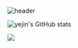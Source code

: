 <!-- Title -->
<!--
<h1 align="center" title="...and I'm happy to see you here :)">👋 𝙷𝚎𝚕𝚕𝚘! 𝙸'𝚖 Yejin Oh</h1>
-->

![header](https://capsule-render.vercel.app/api?type=Cylinder&color=random&height=100&section=header&text=👋&nbsp;𝙷𝚎𝚕𝚕𝚘!&nbsp;𝙸'𝚖&nbsp;Yejin&nbsp;Oh&fontColor=E5FFDD)

![yejin's GitHub stats](https://github-readme-stats.vercel.app/api?username=yejin5&show_icons=true&theme=radical)

<a href="https://github.com/yejin5"><img align="center" src="https://github-readme-stats.vercel.app/api/top-langs/?username=yejin5&layout=compact&theme=nord&hide_border=true" /></a> 

<!--
**yejin5/yejin5** is a ✨ _special_ ✨ repository because its `README.md` (this file) appears on your GitHub profile.

Here are some ideas to get you started:

- 🔭 I’m currently working on ...
- 🌱 I’m currently learning ...
- 👯 I’m looking to collaborate on ...
- 🤔 I’m looking for help with ...
- 💬 Ask me about ...
- 📫 How to reach me: ...
- 😄 Pronouns: ...
- ⚡ Fun fact: ...
-->
